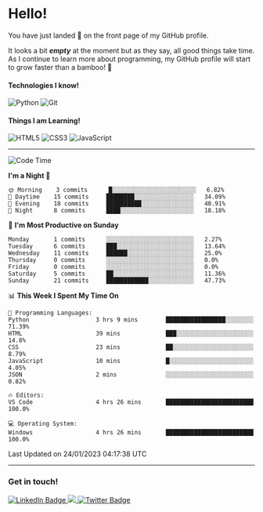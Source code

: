 # Hello!

You have just landed 🛬 on the front page of my GitHub profile.

It looks a bit ***empty*** at the moment but as they say, all good things take time. As I continue to learn more about programming, my GitHub profile will start to grow faster than a bamboo! 🎍 

#### Technologies I know!

![Python](https://img.shields.io/badge/python-3670A0?style=for-the-badge&logo=python&logoColor=ffdd54)
![Git](https://img.shields.io/badge/git-%23F05033.svg?style=for-the-badge&logo=git&logoColor=white)

#### Things I am Learning!

![HTML5](https://img.shields.io/badge/html5-%23E34F26.svg?style=for-the-badge&logo=html5&logoColor=white)
![CSS3](https://img.shields.io/badge/css3-%231572B6.svg?style=for-the-badge&logo=css3&logoColor=white)
![JavaScript](https://img.shields.io/badge/javascript-%23323330.svg?style=for-the-badge&logo=javascript&logoColor=%23F7DF1E)

<hr size="2" noshade="0">

<!--START_SECTION:waka-->
![Code Time](http://img.shields.io/badge/Code%20Time-12%20hrs%2045%20mins-blue)

**I'm a Night 🦉** 

```text
🌞 Morning    3 commits      █░░░░░░░░░░░░░░░░░░░░░░░░   6.82% 
🌆 Daytime    15 commits     ████████░░░░░░░░░░░░░░░░░   34.09% 
🌃 Evening    18 commits     ██████████░░░░░░░░░░░░░░░   40.91% 
🌙 Night      8 commits      ████░░░░░░░░░░░░░░░░░░░░░   18.18%

```
📅 **I'm Most Productive on Sunday** 

```text
Monday       1 commits      ░░░░░░░░░░░░░░░░░░░░░░░░░   2.27% 
Tuesday      6 commits      ███░░░░░░░░░░░░░░░░░░░░░░   13.64% 
Wednesday    11 commits     ██████░░░░░░░░░░░░░░░░░░░   25.0% 
Thursday     0 commits      ░░░░░░░░░░░░░░░░░░░░░░░░░   0.0% 
Friday       0 commits      ░░░░░░░░░░░░░░░░░░░░░░░░░   0.0% 
Saturday     5 commits      ██░░░░░░░░░░░░░░░░░░░░░░░   11.36% 
Sunday       21 commits     ████████████░░░░░░░░░░░░░   47.73%

```


📊 **This Week I Spent My Time On** 

```text
💬 Programming Languages: 
Python                   3 hrs 9 mins        █████████████████░░░░░░░░   71.39% 
HTML                     39 mins             ███░░░░░░░░░░░░░░░░░░░░░░   14.8% 
CSS                      23 mins             ██░░░░░░░░░░░░░░░░░░░░░░░   8.79% 
JavaScript               10 mins             █░░░░░░░░░░░░░░░░░░░░░░░░   4.05% 
JSON                     2 mins              ░░░░░░░░░░░░░░░░░░░░░░░░░   0.82%

🔥 Editors: 
VS Code                  4 hrs 26 mins       █████████████████████████   100.0%

💻 Operating System: 
Windows                  4 hrs 26 mins       █████████████████████████   100.0%

```


 Last Updated on 24/01/2023 04:17:38 UTC
<!--END_SECTION:waka-->

<hr size="2" noshade="0">

### Get in touch!

<div id="badges">
  <a href="https://www.linkedin.com/in/amritansh-sharma-7a4251245/">
    <img src="https://img.shields.io/badge/LinkedIn-blue?style=for-the-badge&logo=linkedin&logoColor=white" alt="LinkedIn Badge"/>
  </a>
  <a href="https://www.instagram.com/drowsycoder/">
    <img src="https://img.shields.io/badge/Instagram-%23E4405F.svg?style=for-the-badge&logo=Instagram&logoColor=white"/>
  </a>
  <a href="https://twitter.com/DrowsyCoder">
    <img src="https://img.shields.io/badge/Twitter-blue?style=for-the-badge&logo=twitter&logoColor=white" alt="Twitter Badge"/>
  </a>
</div>
